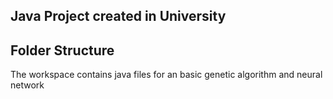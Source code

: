## Java Project created in University



## Folder Structure

The workspace contains java files for an basic genetic algorithm and neural network


